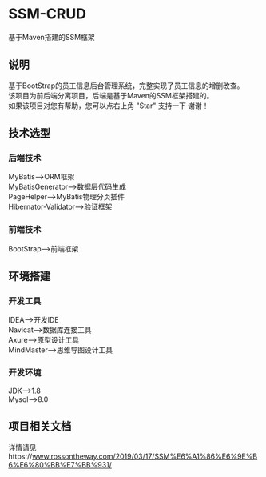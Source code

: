 # SSM-CRUD  
基于Maven搭建的SSM框架  
  
## 说明  
基于BootStrap的员工信息后台管理系统，完整实现了员工信息的增删改查。  
该项目为前后端分离项目，后端是基于Maven的SSM框架搭建的。  
如果该项目对您有帮助，您可以点右上角 "Star" 支持一下 谢谢！  
  
## 技术选型  
### 后端技术  
MyBatis-->ORM框架  
MyBatisGenerator-->数据层代码生成  
PageHelper-->MyBatis物理分页插件  
Hibernator-Validator-->验证框架  
  
### 前端技术  
BootStrap-->前端框架  
  
## 环境搭建  
### 开发工具  
IDEA-->开发IDE  
Navicat-->数据库连接工具  
Axure-->原型设计工具  
MindMaster-->思维导图设计工具  
  
### 开发环境  
JDK-->1.8  
Mysql-->8.0  
  
## 项目相关文档  
详情请见https://www.rossontheway.com/2019/03/17/SSM%E6%A1%86%E6%9E%B6%E6%80%BB%E7%BB%931/  

